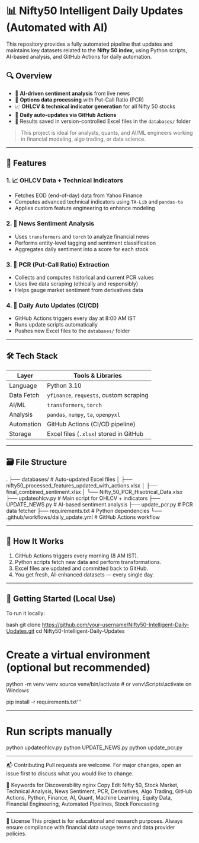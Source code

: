 # 📊 Nifty50 Intelligent Daily Updates (Automated with AI)

This repository provides a fully automated pipeline that updates and maintains key datasets related to the **Nifty 50 index**, using Python scripts, AI-based analysis, and GitHub Actions for daily automation.

## 🔍 Overview

- 🧠 **AI-driven sentiment analysis** from live news
- 🧮 **Options data processing** with Put-Call Ratio (PCR)
- 📈 **OHLCV & technical indicator generation** for all Nifty 50 stocks
- 🔁 **Daily auto-updates via GitHub Actions**
- 📁 Results saved in version-controlled Excel files in the `databases/` folder

> This project is ideal for analysts, quants, and AI/ML engineers working in financial modeling, algo trading, or data science.

---

## 🧠 Features

### 1. 📈 OHLCV Data + Technical Indicators
- Fetches EOD (end-of-day) data from Yahoo Finance
- Computes advanced technical indicators using `TA-Lib` and `pandas-ta`
- Applies custom feature engineering to enhance modeling

### 2. 📰 News Sentiment Analysis
- Uses `transformers` and `torch` to analyze financial news
- Performs entity-level tagging and sentiment classification
- Aggregates daily sentiment into a score for each stock

### 3. 🔢 PCR (Put-Call Ratio) Extraction
- Collects and computes historical and current PCR values
- Uses live data scraping (ethically and responsibly)
- Helps gauge market sentiment from derivatives data

### 4. 🤖 Daily Auto Updates (CI/CD)
- GitHub Actions triggers every day at 8:00 AM IST
- Runs update scripts automatically
- Pushes new Excel files to the `databases/` folder

---

## 🛠️ Tech Stack

| Layer        | Tools & Libraries                         |
|--------------|--------------------------------------------|
| Language     | Python 3.10                                |
| Data Fetch   | `yfinance`, `requests`, custom scraping    |
| AI/ML        | `transformers`, `torch`                    |
| Analysis     | `pandas`, `numpy`, `ta`, `openpyxl`        |
| Automation   | GitHub Actions (CI/CD pipeline)            |
| Storage      | Excel files (`.xlsx`) stored in GitHub     |

---

## 🗃️ File Structure
.
├── databases/ # Auto-updated Excel files
│ ├── nifty50_processed_features_updated_with_actions.xlsx
│ ├── final_combined_sentiment.xlsx
│ └── Nifty_50_PCR_Hisotrical_Data.xlsx
├── updateohlcv.py # Main script for OHLCV + indicators
├── UPDATE_NEWS.py # AI-based sentiment analysis
├── update_pcr.py # PCR data fetcher
├── requirements.txt # Python dependencies
└── .github/workflows/daily_update.yml # GitHub Actions workflow


---

## 🏁 How It Works

1. GitHub Actions triggers every morning (8 AM IST).
2. Python scripts fetch new data and perform transformations.
3. Excel files are updated and committed back to GitHub.
4. You get fresh, AI-enhanced datasets — every single day.

---

## 🚀 Getting Started (Local Use)

To run it locally:

bash
git clone https://github.com/your-username/Nifty50-Intelligent-Daily-Updates.git
cd Nifty50-Intelligent-Daily-Updates 

# Create a virtual environment (optional but recommended)
python -m venv venv
source venv/bin/activate  # or venv\Scripts\activate on Windows

pip install -r requirements.txt'''

---------------------

# Run scripts manually
python updateohlcv.py
python UPDATE_NEWS.py
python update_pcr.py

-------------

📬 Contributing
Pull requests are welcome. For major changes, open an issue first to discuss what you would like to change.

📢 Keywords for Discoverability
nginx
Copy
Edit
Nifty 50, Stock Market, Technical Analysis, News Sentiment, PCR, Derivatives, Algo Trading, GitHub Actions, Python, Finance, AI, Quant, Machine Learning, Equity Data, Financial Engineering, Automated Pipelines, Stock Forecasting

-----------------------------------------

📄 License
This project is for educational and research purposes. Always ensure compliance with financial data usage terms and data provider policies.

